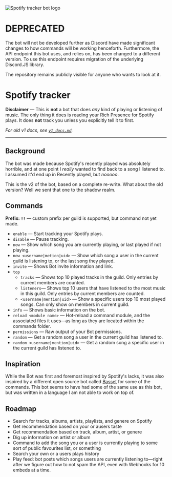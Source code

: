 ![Spotify tracker bot logo](https://cdn.discordapp.com/icons/653289817081118724/5669a159eaa69db3cc273025e290b6dc.png)

# DEPRECATED
The bot will not be developed further as Discord have made significant changes to how commands will be working henceforth. Furthermore, the API endpoint this bot uses, and relies on, has been changed to a different version. To use this endpoint requires migration of the underlying Discord.JS library.

The repository remains publicly visible for anyone who wants to look at it.

# Spotify tracker
**Disclaimer** — This is **not** a bot that does *any* kind of playing or listening of music. The only thing it does is reading your Rich Presence for Spotify plays. It does **not** track you unless you explicitly tell it to first.  

*For old v1 docs, see [`v1_docs.md`](v1_docs.md).*

---

## Background
The bot was made because Spotify's recently played was absolutely horrible, and at one point I *really* wanted to find back to a song I listened to. I assumed it'd end up in Recently played, but *nooooo*.  

This is the v2 of the bot, based on a complete re-write. What about the old version? Well we sent that one to the shadow realm.

## Commands
**Prefix: `!!`** — custom prefix per guild is supported, but command not yet made.  
* `enable` — Start tracking your Spotify plays.  
* `disable` — Pause tracking.  
* `now` — Show which song you are currently playing, or last played if not playing.  
* `now <username|metion|uid>` — Show which song a user in the current guild is listening to, or the last song they played.  
* `invite` — Shows Bot invite information and link.  
* `top`
    * `tracks` — Shows top 10 played tracks in the guild. Only entries by current members are counted.  
    * `listeners`— Shows top 10 users that have listened to the most music in this guild. Only entries by current members are counted. 
    * `<username|mention|uid>` — Show a specific users top 10 most played songs. Can only show on members in current guild.
* `info` — Shows basic information on the bot.
* `reload <module name>` — Hot-reload a command module, and the associated files it uses—as long as they are located within the commands folder.
* `permissions` — Raw output of your Bot permissions.
* `random` — Get a random song a user in the current guild has listened to.
* `random <username|mention|uid>` — Get a random song a specific user in the current guild has listened to.

## Inspiration
While the Bot was first and foremost inspired by Spotify's lacks, it was also inspired by a different open source bot called [Basset](https://github.com/Aux/Basset) for some of the commands. This bot seems to have had some of the same use as this bot, but was written in a language I am not able to work on top of.

## Roadmap
* Search for tracks, albums, artists, playlists, and genere on Spotify
* Get recommendation based on your or ausers taste
* Get recommendation based on track, album, artist, or genere
* Dig up information on artist or album
* Command to add the song you or a user is currently playing to some sort of public favourites list, or something
* Search your own or a users plays history
* Play feed: bot posts which songs users are currently listening to—right after we figure out how to not spam the API, even with Webhooks for 10 embeds at a time.
